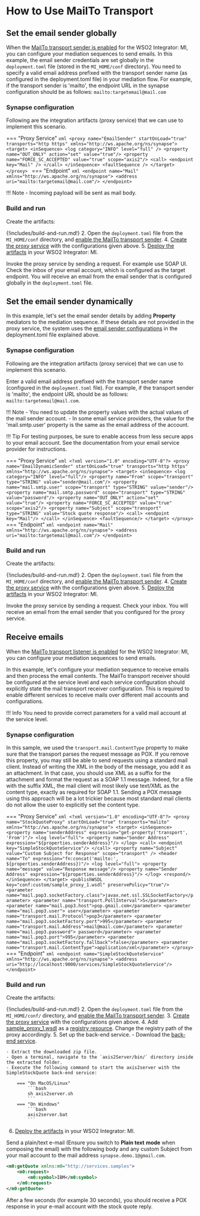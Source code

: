 # How to Use MailTo Transport

## Set the email sender globally

When the [MailTo transport sender is enabled]({{base_path}}/install-and-setup/setup/transport-configurations/configuring-transports/#configuring-the-mailto-transport) for the WSO2 Integrator: MI, you can configure your mediation sequences to send emails. In this example, the email sender credentials are set globally in the `deployment.toml` file (stored in the `MI_HOME/conf` directory). You need to specify a valid email address prefixed with the transport sender name (as configured in the deployment.toml file) in your mediation flow. For example, if the transport sender is 'mailto', the endpoint URL in the synapse configuration should be as follows: `mailto:targetemail@mail.com`

### Synapse configuration

Following are the integration artifacts (proxy service) that we can use to implement this scenario.

=== "Proxy Service"
    ```xml
    <proxy name="EmailSender" startOnLoad="true" transports="http https" xmlns="http://ws.apache.org/ns/synapse">
        <target>
            <inSequence>
                <log category="INFO" level="full" />
                <property name="OUT_ONLY" action="set" value="true"/>
                <property name="FORCE_SC_ACCEPTED" value="true" scope="axis2"/>
                <call>
                    <endpoint key="Mail" />
                </call>
            </inSequence>
            <faultSequence />
        </target>
    </proxy>
    ```
=== "Endpoint"
    ```xml
    <endpoint name="Mail" xmlns="http://ws.apache.org/ns/synapse">
       <address uri="mailto:targetemail@mail.com"/>
    </endpoint>
    ```

!!! Note
    - Incoming payload will be sent as mail body.

### Build and run

Create the artifacts:

{!includes/build-and-run.md!}
2. Open the `deployment.toml` file from the `MI_HOME/conf` directory, and [enable the MailTo transport sender]({{base_path}}/install-and-setup/setup/transport-configurations/configuring-transports/#configuring-the-mailto-transport).
4. [Create the proxy service]({{base_path}}/develop/creating-artifacts/creating-a-proxy-service) with the configurations given above.
5. [Deploy the artifacts]({{base_path}}/develop/deploy-artifacts) in your WSO2 Integrator: MI. 

Invoke the proxy service by sending a request. For example use SOAP UI. Check the inbox of your email account, which is configured as the target endpoint. You will receive an email from the email sender that is configured globally in the `deployment.toml` file.

## Set the email sender dynamically

In this example, let's set the email sender details by adding **Property** mediators to the mediation sequence. If these details are not provided in the proxy service, the system uses the [email sender configurations](#globally-setting-the-email-sender) in the deployment.toml file explained above.

### Synapse configuration

Following are the integration artifacts (proxy service) that we can use to implement this scenario.

Enter a valid email address prefixed with the transport sender name (configured in the `deployment.toml` file). For example, if the transport sender is 'mailto', the endpoint URL should be as follows: `mailto:targetemail@mail.com`.

!!! Note
    -   You need to update the property values with the actual values of the mail sender account.
    -   In some email service providers, the value for the 'mail.smtp.user' property is the same as the email address of the account.

!!! Tip
    For testing purposes, be sure to enable access from less secure apps to your email account. See the documentation from your email service provider for instructions.

=== "Proxy Service"
    ```xml
    <?xml version="1.0" encoding="UTF-8"?>
    <proxy name="EmailDynamicSender" startOnLoad="true" transports="http https"
        xmlns="http://ws.apache.org/ns/synapse">
        <target>
            <inSequence>
                <log category="INFO" level="full"/>
                <property name="From" scope="transport" type="STRING"
                    value="sender@mail.com"/>
                <property name="mail.smtp.user" scope="transport" type="STRING" value="sender"/>
                <property name="mail.smtp.password" scope="transport" type="STRING" value="password"/>
                <property name="OUT_ONLY" action="set" value="true"/>
                <property name="FORCE_SC_ACCEPTED" value="true" scope="axis2"/>
                <property name="Subject" scope="transport" type="STRING" value="Stock quote response"/>
                <call>
                    <endpoint key="Mail"/>
                </call>
            </inSequence>
            <faultSequence/>
        </target>
    </proxy>
    ```
=== "Endpoint"
    ```xml
    <endpoint name="Mail" xmlns="http://ws.apache.org/ns/synapse">
       <address uri="mailto:targetemail@mail.com"/>
    </endpoint>
    ```

### Build and run

Create the artifacts:

{!includes/build-and-run.md!}
2. Open the `deployment.toml` file from the `MI_HOME/conf` directory, and [enable the MailTo transport sender]({{base_path}}/install-and-setup/setup/transport-configurations/configuring-transports/#configuring-the-mailto-transport).
4. [Create the proxy service]({{base_path}}/develop/creating-artifacts/creating-a-proxy-service) with the configurations given above.
5. [Deploy the artifacts]({{base_path}}/develop/deploy-artifacts) in your WSO2 Integrator: MI. 

Invoke the proxy service by sending a request. Check your inbox. You will receive an email from the email sender that you configured for the proxy service.

## Receive emails

When the [MailTo transport listener is enabled]({{base_path}}/install-and-setup/setup/transport-configurations/configuring-transports/#configuring-the-mailto-transport) for the WSO2 Integrator: MI, you can configure your mediation sequences to send emails.

In this example, let's configure your mediation sequence to receive emails and then process the email contents. The MailTo transport receiver should be configured at the service level and each service configuration should explicitly state the mail transport receiver configuration. This is required to enable different services to receive mails over different mail accounts and configurations.

!!! Info
    You need to provide correct parameters for a valid mail account at the service level.

### Synapse configuration

In this sample, we used the `transport.mail.ContentType` property to make sure that the transport parses the request message as POX. If you remove this property, you may still be able to send requests using a standard mail client. Instead of writing the XML in the body of the message, you add it as an attachment. In that case, you should use XML as a suffix for the attachment and format the request as a SOAP 1.1 message. Indeed, for a file with the suffix XML, the mail client will most likely use text/XML as the content type, exactly as required for SOAP 1.1. Sending a POX message using this approach will be a lot trickier because most standard mail clients do not allow the user to explicitly set the content type.

=== "Proxy Service"
    ```xml
    <?xml version="1.0" encoding="UTF-8"?>
    <proxy name="StockQuoteProxy" startOnLoad="true" transports="malito" xmlns="http://ws.apache.org/ns/synapse">
        <target>
            <inSequence>
                <property name="senderAddress" expression="get-property('transport', 'From')"/>
                <log level="full">
                    <property name="Sender Address" expression="${properties.senderAddress}"/>
                </log>
                <call>
                    <endpoint key="SimpleStockQuoteService"/>
                </call>
                <property name="Subject" value="Custom Subject for Response" scope="transport" />
                <header name="To" expression="fn:concat('mailto:', ${properties.senderAddress})"/>
                <log level="full">
                    <property name="message" value="Response message"/>
                    <property name="Sender Address" expression="${properties.senderAddress}"/>
                </log>
                <respond/>
            </inSequence>
        </target>
        <publishWSDL key="conf:custom/sample_proxy_1.wsdl" preservePolicy="true"/>
        <parameter name="mail.pop3.socketFactory.class">javax.net.ssl.SSLSocketFactory</parameter>
        <parameter name="transport.PollInterval">5</parameter>
        <parameter name="mail.pop3.host">pop.gmail.com</parameter>
        <parameter name="mail.pop3.user"> user</parameter>
        <parameter name="transport.mail.Protocol">pop3</parameter>
        <parameter name="mail.pop3.socketFactory.port">995</parameter>
        <parameter name="transport.mail.Address">mail@mail.com</parameter>
        <parameter name="mail.pop3.password"> password</parameter>
        <parameter name="mail.pop3.port">995</parameter>
        <parameter name="mail.pop3.socketFactory.fallback">false</parameter>
        <parameter name="transport.mail.ContentType">application/xml</parameter>
    </proxy>
    ```
=== "Endpoint"
    ```xml
    <endpoint name="SimpleStockQuoteService" xmlns="http://ws.apache.org/ns/synapse">
       <address uri="http://localhost:9000/services/SimpleStockQuoteService"/>
    </endpoint>
    ```

### Build and run

Create the artifacts:

{!includes/build-and-run.md!}
2. Open the `deployment.toml` file from the `MI_HOME/conf/` directory, and [enable the MailTo transport sender]({{base_path}}/install-and-setup/setup/transport-configurations/configuring-transports/#configuring-the-mailto-transport).
3. [Create the proxy service]({{base_path}}/develop/creating-artifacts/creating-a-proxy-service) with the configurations given above.
4. Add [sample_proxy_1.wsdl](https://github.com/wso2-docs/WSO2_EI/blob/master/samples-protocol-switching/sample_proxy_1.wsdl) as a [registry resource]({{base_path}}/develop/creating-artifacts/creating-registry-resources). Change the registry path of the proxy accordingly. 
5. Set up the back-end service.
    - Download the [back-end service](https://github.com/wso2-docs/WSO2_EI/blob/master/Back-End-Service/axis2Server.zip).
    
    - Extract the downloaded zip file.
    - Open a terminal, navigate to the `axis2Server/bin/` directory inside the extracted folder.
    - Execute the following command to start the axis2server with the SimpleStockQuote back-end service:

        === "On MacOS/Linux"
            ```bash
            sh axis2server.sh
            ```
        === "On Windows"
            ```bash
            axis2server.bat
            ```

6. [Deploy the artifacts]({{base_path}}/develop/deploy-artifacts) in your WSO2 Integrator: MI. 

Send a plain/text e-mail (Ensure you switch to **Plain text** **mode** when composing the email) with the following body and any custom Subject from your mail account to the mail address `synapse.demo.1@gmail.com`. 

```xml 
<m0:getQuote xmlns:m0="http://services.samples">
    <m0:request>
        <m0:symbol>IBM</m0:symbol>
    </m0:request>
</m0:getQuote>
```

After a few seconds (for example 30 seconds), you should receive a POX response in your e-mail account with the stock quote reply.
